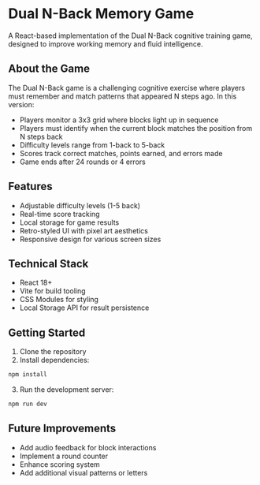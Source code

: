 # Dual N-Back Memory Game

A React-based implementation of the Dual N-Back cognitive training game, designed to improve working memory and fluid intelligence.

## About the Game

The Dual N-Back game is a challenging cognitive exercise where players must remember and match patterns that appeared N steps ago. In this version:

- Players monitor a 3x3 grid where blocks light up in sequence
- Players must identify when the current block matches the position from N steps back
- Difficulty levels range from 1-back to 5-back
- Scores track correct matches, points earned, and errors made
- Game ends after 24 rounds or 4 errors

## Features

- Adjustable difficulty levels (1-5 back)
- Real-time score tracking
- Local storage for game results
- Retro-styled UI with pixel art aesthetics
- Responsive design for various screen sizes

## Technical Stack

- React 18+
- Vite for build tooling
- CSS Modules for styling
- Local Storage API for result persistence

## Getting Started

1. Clone the repository
2. Install dependencies:
```bash
npm install
```
3. Run the development server:
```bash
npm run dev
```

## Future Improvements

- Add audio feedback for block interactions
- Implement a round counter
- Enhance scoring system
- Add additional visual patterns or letters

